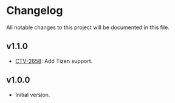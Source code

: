 # Changelog
All notable changes to this project will be documented in this file.

## v1.1.0
* [CTV-2658](https://truextech.atlassian.net/browse/CTV-2621): Add Tizen support.

## v1.0.0
* Initial version.